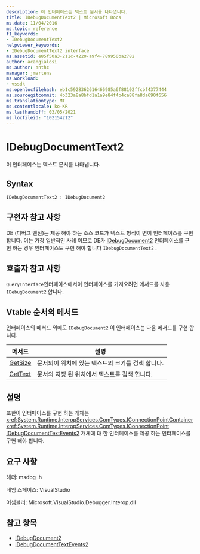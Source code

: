 ```yaml
---
description: 이 인터페이스는 텍스트 문서를 나타냅니다.
title: IDebugDocumentText2 | Microsoft Docs
ms.date: 11/04/2016
ms.topic: reference
f1_keywords:
- IDebugDocumentText2
helpviewer_keywords:
- IDebugDocumentText2 interface
ms.assetid: e85f50a3-211c-4220-a9f4-789950ba2782
author: acangialosi
ms.author: anthc
manager: jmartens
ms.workload:
- vssdk
ms.openlocfilehash: eb1c5928362616466985a6f88102ffcbf4377444
ms.sourcegitcommit: 4b323a8a8bfd1a1a9e84f4b4ca88fa8da690f656
ms.translationtype: MT
ms.contentlocale: ko-KR
ms.lasthandoff: 03/05/2021
ms.locfileid: "102154212"
---
```

# <a name="idebugdocumenttext2"></a>IDebugDocumentText2
이 인터페이스는 텍스트 문서를 나타냅니다.

## <a name="syntax"></a>Syntax

```
IDebugDocumentText2 : IDebugDocument2
```

## <a name="notes-for-implementers"></a>구현자 참고 사항
 DE (디버그 엔진)는 제공 해야 하는 소스 코드가 텍스트 형식이 면이 인터페이스를 구현 합니다. 이는 가장 일반적인 사례 이므로 DE가 [IDebugDocument2](../../../extensibility/debugger/reference/idebugdocument2.md) 인터페이스를 구현 하는 경우 인터페이스도 구현 해야 합니다 `IDebugDocumentText2` .

## <a name="notes-for-callers"></a>호출자 참고 사항
 `QueryInterface`인터페이스에서이 인터페이스를 가져오려면 메서드를 사용 `IDebugDocument2` 합니다.

## <a name="methods-in-vtable-order"></a>Vtable 순서의 메서드
 인터페이스의 메서드 외에도 `IDebugDocument2` 이 인터페이스는 다음 메서드를 구현 합니다.

|메서드|설명|
|------------|-----------------|
|[GetSize](../../../extensibility/debugger/reference/idebugdocumenttext2-getsize.md)|문서의이 위치에 있는 텍스트의 크기를 검색 합니다.|
|[GetText](../../../extensibility/debugger/reference/idebugdocumenttext2-gettext.md)|문서의 지정 된 위치에서 텍스트를 검색 합니다.|

## <a name="remarks"></a>설명
 또한이 인터페이스를 구현 하는 개체는 <xref:System.Runtime.InteropServices.ComTypes.IConnectionPointContainer> <xref:System.Runtime.InteropServices.ComTypes.IConnectionPoint> [IDebugDocumentTextEvents2](../../../extensibility/debugger/reference/idebugdocumenttextevents2.md) 개체에 대 한 인터페이스를 제공 하는 인터페이스를 구현 해야 합니다.

## <a name="requirements"></a>요구 사항
 헤더: msdbg .h

 네임 스페이스: VisualStudio

 어셈블리: Microsoft.VisualStudio.Debugger.Interop.dll

## <a name="see-also"></a>참고 항목
- [IDebugDocument2](../../../extensibility/debugger/reference/idebugdocument2.md)
- [IDebugDocumentTextEvents2](../../../extensibility/debugger/reference/idebugdocumenttextevents2.md)
